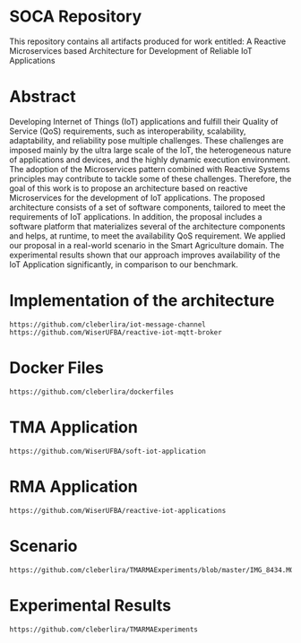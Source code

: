 # SOCA Repository
This repository contains all artifacts produced for work entitled: A Reactive Microservices based Architecture for Development of Reliable IoT Applications

# Abstract
Developing Internet of Things (IoT) applications and fulfill their Quality of Service (QoS) requirements, such as interoperability, scalability, adaptability, and reliability pose multiple challenges. These challenges are imposed mainly by the ultra large scale of the IoT, the heterogeneous nature of applications and devices, and the highly dynamic execution environment. The adoption of the Microservices pattern combined with Reactive Systems principles  may contribute to tackle some of these challenges. Therefore, the goal of this work is to propose an architecture based on reactive Microservices for the development of IoT applications. The proposed architecture consists of a set of software components, tailored to meet the requirements of IoT applications. In addition, the proposal includes a software platform that materializes several of the architecture components and helps, at runtime, to meet the availability QoS requirement. We applied our proposal in a real-world scenario in the Smart Agriculture domain. The experimental results shown that our approach improves availability of the IoT Application significantly, in comparison to our benchmark.

# Implementation of the architecture
```
https://github.com/cleberlira/iot-message-channel
https://github.com/WiserUFBA/reactive-iot-mqtt-broker
```

# Docker Files

```
https://github.com/cleberlira/dockerfiles

```
# TMA Application

```
https://github.com/WiserUFBA/soft-iot-application

```

# RMA Application
```
https://github.com/WiserUFBA/reactive-iot-applications

``````

# Scenario
```
https://github.com/cleberlira/TMARMAExperiments/blob/master/IMG_8434.MOV

```
# Experimental Results
```
https://github.com/cleberlira/TMARMAExperiments

```
